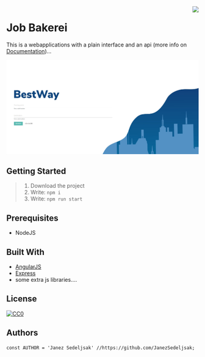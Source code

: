 <img src="https://github.com/matiassingers/awesome-readme/blob/master/icon.png" align="right" />

# Job Bakerei

This is a webapplications with a plain interface and an api (more info on [Documentation](https://best-way.herokuapp.com/doc))...

![alt text](https://github.com/JanezSedeljsak/best-way/blob/master/public/banner.jpg)

## Getting Started

> 1. Download the project</br>
> 2. Write: ```npm i```</br>
> 2. Write: ```npm run start```

## Prerequisites

* NodeJS

## Built With
* [AngularJS](https://angularjs.org)
* [Express](https://expressjs.com)
* some extra js libraries....

## License

[![CC0](https://licensebuttons.net/p/zero/1.0/88x31.png)](https://creativecommons.org/publicdomain/zero/1.0/)

## Authors

```JS
const AUTHOR = 'Janez Sedeljsak' //https://github.com/JanezSedeljsak;
```

